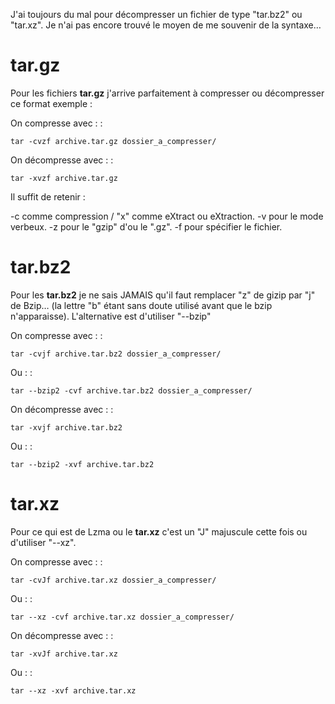J'ai toujours du mal pour décompresser un fichier de type "tar.bz2" ou
"tar.xz". Je n'ai pas encore trouvé le moyen de me souvenir de la
syntaxe…

tar.gz
======

Pour les fichiers **tar.gz** j'arrive parfaitement à compresser ou
décompresser ce format exemple :

On compresse avec : :

    tar -cvzf archive.tar.gz dossier_a_compresser/

On décompresse avec : :

    tar -xvzf archive.tar.gz

Il suffit de retenir :

-c comme compression / "x" comme eXtract ou eXtraction. -v pour le mode
verbeux. -z pour le "gzip" d'ou le ".gz". -f pour spécifier le fichier.

tar.bz2
=======

Pour les **tar.bz2** je ne sais JAMAIS qu'il faut remplacer "z" de gizip
par "j" de Bzip… (la lettre "b" étant sans doute utilisé avant que le
bzip n'apparaisse). L'alternative est d'utiliser "--bzip"

On compresse avec : :

    tar -cvjf archive.tar.bz2 dossier_a_compresser/

Ou : :

    tar --bzip2 -cvf archive.tar.bz2 dossier_a_compresser/

On décompresse avec : :

    tar -xvjf archive.tar.bz2

Ou : :

    tar --bzip2 -xvf archive.tar.bz2

tar.xz
======

Pour ce qui est de Lzma ou le **tar.xz** c'est un "J" majuscule cette
fois ou d'utiliser "--xz".

On compresse avec : :

    tar -cvJf archive.tar.xz dossier_a_compresser/

Ou : :

    tar --xz -cvf archive.tar.xz dossier_a_compresser/

On décompresse avec : :

    tar -xvJf archive.tar.xz

Ou : :

    tar --xz -xvf archive.tar.xz
